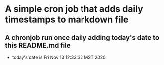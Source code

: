 A simple cron job that adds daily timestamps to markdown file
============================================================
## A chronjob run once daily adding today's date to this README.md file
* today's date is Fri Nov 13 12:33:33 MST 2020
